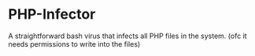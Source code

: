 # PHP-Infector

A straightforward bash virus that infects all PHP files in the system. (ofc it needs permissions to write into the files)
